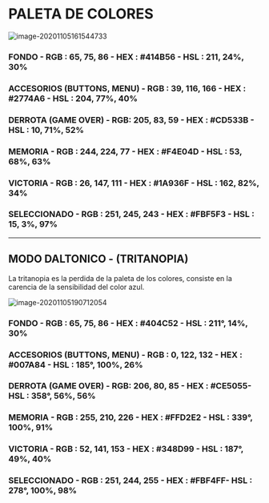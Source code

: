 # PALETA DE COLORES

![image-20201105161544733](C:\Users\David\AppData\Roaming\Typora\typora-user-images\image-20201105161544733.png)

### FONDO - RGB : 65, 75, 86 - HEX : #414B56 - HSL : 211, 24%, 30%

### ACCESORIOS (BUTTONS, MENU) - RGB : 39, 116, 166 - HEX : #2774A6 - HSL : 204, 77%, 40%

### DERROTA (GAME OVER) - RGB: 205, 83, 59 - HEX : #CD533B - HSL : 10, 71%, 52%

### MEMORIA - RGB : 244, 224, 77 - HEX : #F4E04D - HSL : 53, 68%, 63%

### VICTORIA - RGB : 26, 147, 111 - HEX : #1A936F - HSL : 162, 82%, 34%

### SELECCIONADO - RGB : 251, 245, 243 - HEX : #FBF5F3 - HSL : 15, 3%, 97%

---

## MODO DALTONICO - (TRITANOPIA)

La tritanopia es la perdida de la paleta de los colores, consiste en la carencia de la sensibilidad del color azul.

![image-20201105190712054](C:\Users\David\AppData\Roaming\Typora\typora-user-images\image-20201105190712054.png)

### FONDO - RGB : 65, 75, 86 - HEX : #404C52  - HSL : 211°, 14%, 30%

### ACCESORIOS (BUTTONS, MENU) - RGB : 0, 122, 132 - HEX : #007A84 - HSL : 185°, 100%, 26%

### DERROTA (GAME OVER) - RGB: 206, 80, 85 - HEX : #CE5055- HSL : 358°, 56%, 56%

### MEMORIA - RGB : 255, 210, 226 - HEX : #FFD2E2 - HSL : 339°, 100%, 91%

### VICTORIA - RGB : 52, 141, 153 - HEX : #348D99 - HSL : 187°, 49%, 40%

### SELECCIONADO - RGB : 251, 244, 255 - HEX : #FBF4FF- HSL : 278°, 100%, 98%

### 

### 

### 

